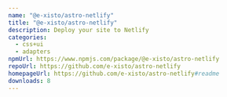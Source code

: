 ```yaml
---
name: "@e-xisto/astro-netlify"
title: "@e-xisto/astro-netlify"
description: Deploy your site to Netlify
categories:
  - css+ui
  - adapters
npmUrl: https://www.npmjs.com/package/@e-xisto/astro-netlify
repoUrl: https://github.com/e-xisto/astro-netlify
homepageUrl: https://github.com/e-xisto/astro-netlify#readme
downloads: 8
---
```

